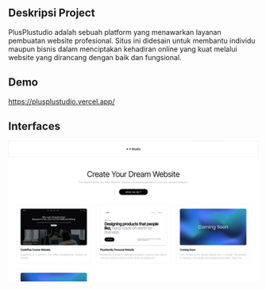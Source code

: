 ## Deskripsi Project
PlusPlustudio adalah sebuah platform yang menawarkan layanan pembuatan website profesional. Situs ini didesain untuk membantu individu maupun bisnis dalam menciptakan kehadiran online yang kuat melalui website yang dirancang dengan baik dan fungsional.

## Demo

https://plusplustudio.vercel.app/


## Interfaces
![Diagram Sirkuit](/interfaces.png)

